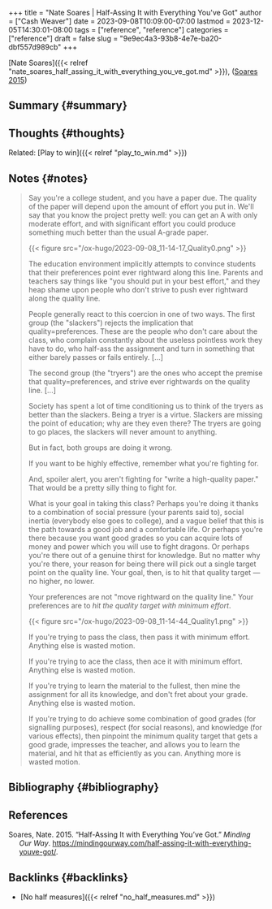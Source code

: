 +++
title = "Nate Soares | Half-Assing It with Everything You've Got"
author = ["Cash Weaver"]
date = 2023-09-08T10:09:00-07:00
lastmod = 2023-12-05T14:30:01-08:00
tags = ["reference", "reference"]
categories = ["reference"]
draft = false
slug = "9e9ec4a3-93b8-4e7e-ba20-dbf557d989cb"
+++

[Nate Soares]({{< relref "nate_soares_half_assing_it_with_everything_you_ve_got.md" >}}), (<a href="#citeproc_bib_item_1">Soares 2015</a>)


## Summary {#summary}


## Thoughts {#thoughts}

Related: [Play to win]({{< relref "play_to_win.md" >}})


## Notes {#notes}

> Say you're a college student, and you have a paper due. The quality of the paper will depend upon the amount of effort you put in. We'll say that you know the project pretty well: you can get an A with only moderate effort, and with significant effort you could produce something much better than the usual A-grade paper.
>
> {{< figure src="/ox-hugo/2023-09-08_11-14-17_Quality0.png" >}}
>
> The education environment implicitly attempts to convince students that their preferences point ever rightward along this line. Parents and teachers say things like "you should put in your best effort," and they heap shame upon people who don't strive to push ever rightward along the quality line.
>
> People generally react to this coercion in one of two ways. The first group (the "slackers") rejects the implication that quality=preferences. These are the people who don't care about the class, who complain constantly about the useless pointless work they have to do, who half-ass the assignment and turn in something that either barely passes or fails entirely. [...]
>
> The second group (the "tryers") are the ones who accept the premise that quality=preferences, and strive ever rightwards on the quality line. [...]
>
> Society has spent a lot of time conditioning us to think of the tryers as better than the slackers. Being a tryer is a virtue. Slackers are missing the point of education; why are they even there? The tryers are going to go places, the slackers will never amount to anything.
>
> But in fact, both groups are doing it wrong.
>
> If you want to be highly effective, remember what you're fighting for.
>
> And, spoiler alert, you aren't fighting for "write a high-quality paper." That would be a pretty silly thing to fight for.
>
> What is your goal in taking this class? Perhaps you're doing it thanks to a combination of social pressure (your parents said to), social inertia (everybody else goes to college), and a vague belief that this is the path towards a good job and a comfortable life. Or perhaps you're there because you want good grades so you can acquire lots of money and power which you will use to fight dragons. Or perhaps you're there out of a genuine thirst for knowledge. But no matter why you're there, your reason for being there will pick out a single target point on the quality line. Your goal, then, is to hit that quality target — no higher, no lower.
>
> Your preferences are not "move rightward on the quality line." Your preferences are to _hit the quality target with minimum effort_.
>
> {{< figure src="/ox-hugo/2023-09-08_11-14-44_Quality1.png" >}}
>
> If you're trying to pass the class, then pass it with minimum effort. Anything else is wasted motion.
>
> If you're trying to ace the class, then ace it with minimum effort. Anything else is wasted motion.
>
> If you're trying to learn the material to the fullest, then mine the assignment for all its knowledge, and don't fret about your grade. Anything else is wasted motion.
>
> If you're trying to do achieve some combination of good grades (for signalling purposes), respect (for social reasons), and knowledge (for various effects), then pinpoint the minimum quality target that gets a good grade, impresses the teacher, and allows you to learn the material, and hit that as efficiently as you can. Anything more is wasted motion.


## Bibliography {#bibliography}

## References

<style>.csl-entry{text-indent: -1.5em; margin-left: 1.5em;}</style><div class="csl-bib-body">
  <div class="csl-entry"><a id="citeproc_bib_item_1"></a>Soares, Nate. 2015. “Half-Assing It with Everything You’ve Got.” <i>Minding Our Way</i>. <a href="https://mindingourway.com/half-assing-it-with-everything-youve-got/">https://mindingourway.com/half-assing-it-with-everything-youve-got/</a>.</div>
</div>


## Backlinks {#backlinks}

-   [No half measures]({{< relref "no_half_measures.md" >}})
